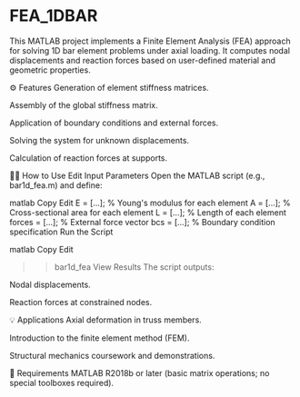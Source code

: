 # FEA_1DBAR
This MATLAB project implements a Finite Element Analysis (FEA) approach for solving 1D bar element problems under axial loading. It computes nodal displacements and reaction forces based on user-defined material and geometric properties.

⚙️ Features
Generation of element stiffness matrices.

Assembly of the global stiffness matrix.

Application of boundary conditions and external forces.

Solving the system for unknown displacements.

Calculation of reaction forces at supports.

🧑‍💻 How to Use
Edit Input Parameters
Open the MATLAB script (e.g., bar1d_fea.m) and define:

matlab
Copy
Edit
E = [...]; % Young's modulus for each element
A = [...]; % Cross-sectional area for each element
L = [...]; % Length of each element
forces = [...]; % External force vector
bcs = [...]; % Boundary condition specification
Run the Script

matlab
Copy
Edit
>> bar1d_fea
View Results
The script outputs:

Nodal displacements.

Reaction forces at constrained nodes.

💡 Applications
Axial deformation in truss members.

Introduction to the finite element method (FEM).

Structural mechanics coursework and demonstrations.

📌 Requirements
MATLAB R2018b or later (basic matrix operations; no special toolboxes required).
